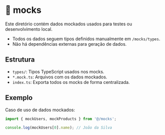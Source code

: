 # 📁 mocks

Este diretório contém dados mockados usados para testes ou desenvolvimento local.

- Todos os dados seguem tipos definidos manualmente em `/mocks/types`.
- Não há dependências externas para geração de dados.

## Estrutura

- `types/`: Tipos TypeScript usados nos mocks.
- `*.mock.ts`: Arquivos com os dados mockados.
- `index.ts`: Exporta todos os mocks de forma centralizada.

## Exemplo
Caso de uso de dados mockados:
```ts
import { mockUsers, mockProducts } from '@/mocks';

console.log(mockUsers[0].name); // João da Silva
```